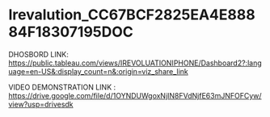 # Irevalution_CC67BCF2825EA4E88884F18307195DOC

DHOSBORD LINK:
https://public.tableau.com/views/IREVOLUATIONIPHONE/Dashboard2?:language=en-US&:display_count=n&:origin=viz_share_link

VIDEO DEMONSTRATION LINK :
https://drive.google.com/file/d/1OYNDUWgoxNjIN8FVdNjfE63mJNFOFCyw/view?usp=drivesdk
